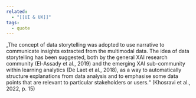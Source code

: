 ```yaml
---
related:
  - "[[UI & UX]]"
tags:
  - quote
---
```

„The concept of data storytelling was adopted to use narrative to communicate insights extracted from the multimodal data. The idea of data storytelling has been suggested, both by the general XAI research community (El-Assady et al., 2019) and the emerging XAI sub-community within learning analytics (De Laet et al., 2018), as a way to automatically structure explanations from data analysis and to emphasise some data points that are relevant to particular stakeholders or users.“ (Khosravi et al., 2022, p. 15)